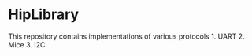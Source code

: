# HipLibrary
This repository contains implementations of various protocols
	1. UART
	2. Mice
	3. I2C
